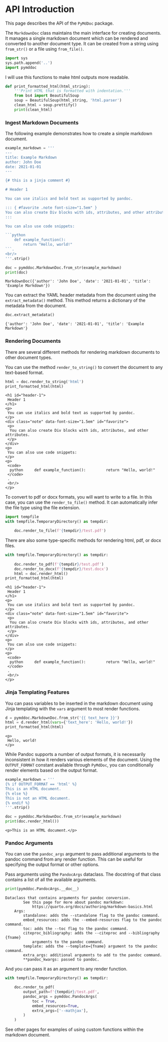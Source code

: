 # API Introduction

This page describes the API of the `PyMdDoc` package.

The `MarkdownDoc` class maintains the main interface for creating documents. It manages a single markdown document which can be rendered and converted to another document type. It can be created from a string using `from_str()` or a file using `from_file()`.


```python
import sys
sys.path.append('..')
import pymddoc
```

I will use this functions to make html outputs more readable.


```python
def print_formatted_html(html_string):
    '''Print HTML that is formatted with indentation.'''
    from bs4 import BeautifulSoup
    soup = BeautifulSoup(html_string, 'html.parser')
    clean_html = soup.prettify()
    print(clean_html)
```

### Ingest Markdown Documents

The following example demonstrates how to create a simple markdown document.


```python
example_markdown = '''
---
title: Example Markdown
author: John Doe
date: 2021-01-01
---

{# this is a jinja comment #}

# Header 1

You can use italics and bold text as supported by pandoc.

::: { #favorite .note font-size="1.5em" }
You can also create Div blocks with ids, attributes, and other attributes.
:::

You can also use code snippets:

```python
    def example_function():
        return "Hello, world!"
```.
<br/>
'''.strip()

doc = pymddoc.MarkdownDoc.from_str(example_markdown)
print(doc)
```

    MarkdownDoc({'author': 'John Doe', 'date': '2021-01-01', 'title': 'Example Markdown'})


You can extract the YAML header metadata from the document using the `extract_metadata()` method. This method returns a dictionary of the metadata from the document.


```python
doc.extract_metadata()
```




    {'author': 'John Doe', 'date': '2021-01-01', 'title': 'Example Markdown'}



### Rendering Documents

There are several different methods for rendering markdown documents to other document types.

You can use the method `render_to_string()` to convert the document to any text-based format.


```python
html = doc.render_to_string('html')
print_formatted_html(html)
```

    <h1 id="header-1">
     Header 1
    </h1>
    <p>
     You can use italics and bold text as supported by pandoc.
    </p>
    <div class="note" data-font-size="1.5em" id="favorite">
     <p>
      You can also create Div blocks with ids, attributes, and other
    attributes.
     </p>
    </div>
    <p>
     You can also use code snippets:
    </p>
    <p>
     <code>
      python     def example_function():         return "Hello, world!"
     </code>
     .
     <br/>
    </p>
    


To convert to pdf or docx formats, you will want to write to a file. In this case, you can use the `render_to_file()` method. It can automatically infer the file type using the file extension.


```python
import tempfile
with tempfile.TemporaryDirectory() as tempdir:

    doc.render_to_file(f'{tempdir}/test.pdf')
```

There are also some type-specific methods for rendering html, pdf, or docx files.


```python
with tempfile.TemporaryDirectory() as tempdir:
    
    doc.render_to_pdf(f'{tempdir}/test.pdf')
    doc.render_to_docx(f'{tempdir}/test.docx')
    html = doc.render_html()
print_formatted_html(html)
```

    <h1 id="header-1">
     Header 1
    </h1>
    <p>
     You can use italics and bold text as supported by pandoc.
    </p>
    <div class="note" data-font-size="1.5em" id="favorite">
     <p>
      You can also create Div blocks with ids, attributes, and other
    attributes.
     </p>
    </div>
    <p>
     You can also use code snippets:
    </p>
    <p>
     <code>
      python     def example_function():         return "Hello, world!"
     </code>
     .
     <br/>
    </p>
    


### Jinja Templating Features
You can pass variables to be inserted in the markdown document using Jinja templating with the `vars` argument to most render functions.


```python
d = pymddoc.MarkdownDoc.from_str('{{ text_here }}')
html = d.render_html(vars={'text_here': 'Hello, world!'})
print_formatted_html(html)
```

    <p>
     Hello, world!
    </p>
    


While Pandoc supports a number of output formats, it is necessarily inconsistent in how it renders various elements of the document. Using the `OUTPUT_FORMAT` constant available through `PyMdDoc`, you can conditionally render elements based on the output format. 


```python
example_markdown = '''
{% if OUTPUT_FORMAT == 'html' %}
This is an HTML document.
{% else %}
This is not an HTML document.
{% endif %}
'''.strip()

doc = pymddoc.MarkdownDoc.from_str(example_markdown)
print(doc.render_html())
```

    <p>This is an HTML document.</p>
    


### Pandoc Arguments
You can use the `pandoc_args` argument to pass additional arguments to the pandoc command from any render function. This can be useful for specifying the output format or other options.

Pass arguments using the `PandocArgs` dataclass. The docstring of that class contains a list of all the available arguments.


```python
print(pymddoc.PandocArgs.__doc__)
```

    Dataclass that contains arguments for pandoc conversion.
            See this page for more about pandoc markdown:
                https://quarto.org/docs/authoring/markdown-basics.html
        Args:
            standalone: adds the --standalone flag to the pandoc command.
            embed_resources: adds the --embed-resources flag to the pandoc command.
            toc: adds the --toc flag to the pandoc command.
            citeproc_bibliography: adds the --citeproc and --bibliography {fname}
                arguments to the pandoc command.
            template: adds the --template={fname} argument to the pandoc command.
            extra_args: additional arguments to add to the pandoc command.
            **pandoc_kwargs: passed to pandoc.
        


And you can pass it as an argument to any render function.


```python
with tempfile.TemporaryDirectory() as tempdir:

    doc.render_to_pdf(
        output_path=f'{tempdir}/test.pdf',
        pandoc_args = pymddoc.PandocArgs(
            toc = True,
            embed_resources=True,
            extra_args=['--mathjax'],
        )
    )
```

See other pages for examples of using custom functions within the markdown document.
